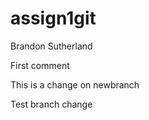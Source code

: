 # assign1git
Brandon Sutherland

First comment


This is a change on newbranch

Test branch change

